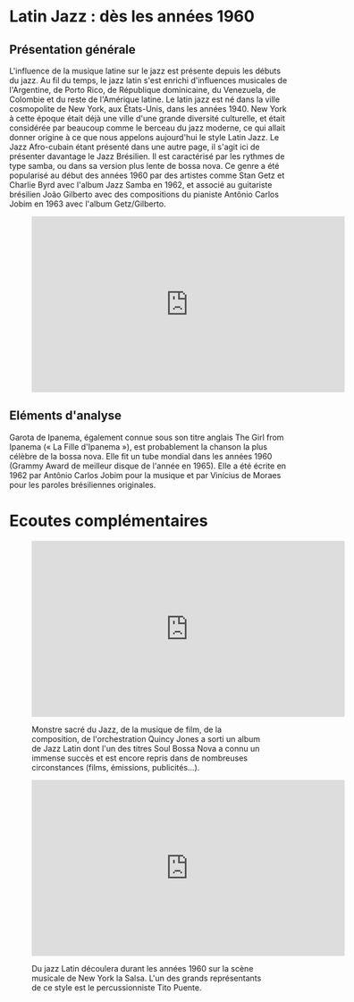 # Latin Jazz : dès les années 1960

## Présentation générale
L'influence de la musique latine sur le jazz est présente depuis les débuts du jazz. Au fil du temps, le jazz latin s'est enrichi d'influences musicales de l'Argentine, de Porto Rico, de République dominicaine, du Venezuela, de Colombie et du reste de l'Amérique latine.
Le latin jazz est né dans la ville cosmopolite de New York, aux États-Unis, dans les années 1940. New York à cette époque était déjà une ville d'une grande diversité culturelle, et était considérée par beaucoup comme le berceau du jazz moderne, ce qui allait donner origine à ce que nous appelons aujourd'hui le style Latin Jazz.
Le Jazz Afro-cubain étant présenté dans une autre page, il s'agit ici de présenter davantage le Jazz Brésilien. Il est caractérisé par les rythmes de type samba, ou dans sa version plus lente de bossa nova. Ce genre a été popularisé au début des années 1960 par des artistes comme Stan Getz et Charlie Byrd avec l'album Jazz Samba en 1962, et associé au guitariste brésilien João Gilberto avec des compositions du pianiste Antônio Carlos Jobim en 1963 avec l'album Getz/Gilberto.

<figure class="app-frame fusions text-align-center" data-title="The Girl From Ipanema - Getz/Gilberto">
  <iframe width="560" height="315" src="https://www.youtube.com/embed/sVdaFQhS86E" title="YouTube video player" frameborder="0" allow="accelerometer; autoplay; clipboard-write; encrypted-media; gyroscope; picture-in-picture; web-share" allowfullscreen></iframe>
  <!-- <video src="assets/images/The-Girl-From-Ipanema.mp4" controls> -->
</figure>

## Eléments d'analyse
Garota de Ipanema, également connue sous son titre anglais The Girl from Ipanema (« La Fille d'Ipanema »), est probablement la chanson la plus célèbre de la bossa nova. Elle fit un tube mondial dans les années 1960 (Grammy Award de meilleur disque de l'année en 1965). Elle a été écrite en 1962 par Antônio Carlos Jobim pour la musique et par Vinícius de Moraes pour les paroles brésiliennes originales.

# Ecoutes complémentaires
<div class="encarts">
<figure class="app-frame encart text-align-center fusions" data-title="Soul Bossa Nova - Quincy Jones">
    <iframe width="560" height="315" src="https://www.youtube.com/embed/T5ALPzS0QfQ" title="YouTube video player" frameborder="0" allow="accelerometer; autoplay; clipboard-write; encrypted-media; gyroscope; picture-in-picture; web-share" allowfullscreen></iframe>
    <!-- <video controls src="assets/images/Quincy-Jones--SOUL-BOSSA-NOVA.mp4"></video> -->
  <p>
   Monstre sacré du Jazz, de la musique de film, de la composition, de l'orchestration Quincy Jones a sorti un album de Jazz Latin dont l'un des titres Soul Bossa Nova a connu un immense succès et est encore repris dans de nombreuses circonstances (films, émissions, publicités...).
  </p>
</figure>
<figure class="app-frame encart text-align-center fusions" data-title="Oye Cómo Va - Tito Puente">
  <iframe width="560" height="315" src="https://www.youtube.com/embed/BpAXzTpANNw" title="YouTube video player" frameborder="0" allow="accelerometer; autoplay; clipboard-write; encrypted-media; gyroscope; picture-in-picture; web-share" allowfullscreen></iframe>
  <!-- <video controls src="assets/images/Tito Puente - Oye Cómo Va (Audio Oficial).mp4"></video> -->
  <p>
    Du jazz Latin découlera durant les années 1960 sur la scène musicale de New York la Salsa. L'un des grands représentants de ce style est le percussionniste Tito Puente.
  </p>
</figure>
</div>


